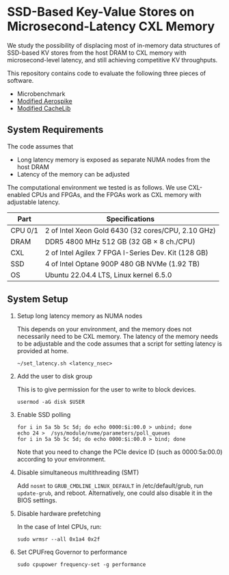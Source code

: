 # SSD-Based Key-Value Stores on Microsecond-Latency CXL Memory

We study the possibility of displacing most of in-memory data structures of SSD-based KV stores
from the host DRAM to CXL memory with microsecond-level latency, and still achieving competitive KV throughputs.

This repository contains code to evaluate the following three pieces of software.
* Microbenchmark
* [Modified Aerospike](https://github.com/ybandy/aerospike-server)
* [Modified CacheLib](https://github.com/ybandy/CacheLib)


## System Requirements

The code assumes that
* Long latency memory is exposed as separate NUMA nodes from the host DRAM
* Latency of the memory can be adjusted

The computational environment we tested is as follows.
We use CXL-enabled CPUs and FPGAs, and the FPGAs work as CXL memory with adjustable latency.

|Part     |Specifications |
|---------|---------------|
|CPU 0/1  |2 of Intel Xeon Gold 6430 (32 cores/CPU, 2.10 GHz) |
|DRAM     |DDR5 4800 MHz 512 GB (32 GB × 8 ch./CPU) |
|CXL      |2 of Intel Agilex 7 FPGA I-Series Dev. Kit (128 GB) |
|SSD      |4 of Intel Optane 900P 480 GB NVMe (1.92 TB) |
|OS       |Ubuntu 22.04.4 LTS, Linux kernel 6.5.0 |


## System Setup

1. Setup long latency memory as NUMA nodes

   This depends on your environment, and the memory does not necessarily need to be CXL memory.
   The latency of the memory needs to be adjustable and the code assumes that a script for setting latency is provided at home.
   ```
   ~/set_latency.sh <latency_nsec>
   ```
   
1. Add the user to disk group

   This is to give permission for the user to write to block devices.
   ```
   usermod -aG disk $USER
   ```

1. Enable SSD polling

   ```
   for i in 5a 5b 5c 5d; do echo 0000:$i:00.0 > unbind; done
   echo 24 >  /sys/module/nvme/parameters/poll_queues
   for i in 5a 5b 5c 5d; do echo 0000:$i:00.0 > bind; done
   ```
   Note that you need to change the PCIe device ID (such as 0000:5a:00.0) according to your environment.
   
1. Disable simultaneous multithreading (SMT)

   Add `nosmt` to `GRUB_CMDLINE_LINUX_DEFAULT` in /etc/default/grub, run `update-grub`, and reboot.
   Alternatively, one could also disable it in the BIOS settings.

1. Disable hardware prefetching

   In the case of Intel CPUs, run:
   ```
   sudo wrmsr --all 0x1a4 0x2f
   ```
   
1. Set CPUFreq Governor to performance

   ```
   sudo cpupower frequency-set -g performance
   ```


